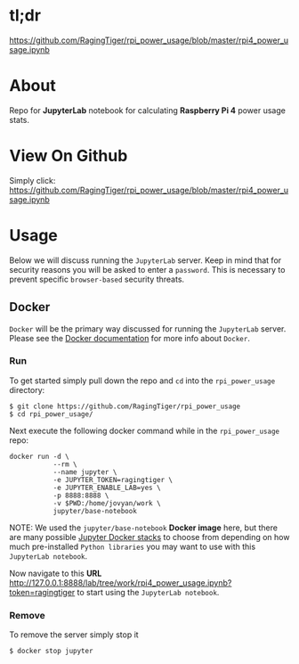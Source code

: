 # tl;dr
https://github.com/RagingTiger/rpi_power_usage/blob/master/rpi4_power_usage.ipynb

# About
Repo for **JupyterLab** notebook for calculating **Raspberry Pi 4** power usage
stats.

# View On Github
Simply click:
https://github.com/RagingTiger/rpi_power_usage/blob/master/rpi4_power_usage.ipynb

# Usage
Below we will discuss running the `JupyterLab` server. Keep in mind that for
security reasons you will be asked to enter a `password`. This is necessary to
prevent specific `browser-based` security threats.

## Docker
`Docker` will be the primary way discussed for running the `JupyterLab` server.
Please see the [Docker documentation](https://docs.docker.com/get-started/overview/)
for more info about `Docker`.

### Run
To get started simply pull down the repo and `cd` into the `rpi_power_usage`
directory:
```
$ git clone https://github.com/RagingTiger/rpi_power_usage
$ cd rpi_power_usage/
```
Next execute the following docker command while in the `rpi_power_usage` repo:
```
docker run -d \
           --rm \
           --name jupyter \
           -e JUPYTER_TOKEN=ragingtiger \
           -e JUPYTER_ENABLE_LAB=yes \
           -p 8888:8888 \
           -v $PWD:/home/jovyan/work \
           jupyter/base-notebook
```
NOTE: We used the `jupyter/base-notebook` **Docker image** here, but there are
many possible
[Jupyter Docker stacks](https://jupyter-docker-stacks.readthedocs.io/en/latest/using/selecting.html)
to choose from depending on how much pre-installed `Python libraries` you may
want to use with this `JupyterLab notebook`.

Now navigate to this **URL**
http://127.0.0.1:8888/lab/tree/work/rpi4_power_usage.ipynb?token=ragingtiger to
start using the `JupyterLab notebook`.

### Remove
To remove the server simply stop it
```
$ docker stop jupyter
```
